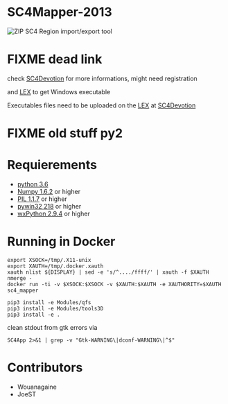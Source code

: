 SC4Mapper-2013
==============

![ZIP](http://imageshack.us/a/img803/7351/screenshot060r.jpg)
SC4 Region import/export tool

# FIXME dead link
check [SC4Devotion](http://sc4devotion.com/forums/index.php?topic=15455.0) for more informations, might need registration

and [LEX](http://sc4devotion.com/csxlex/lex_filedesc.php?lotGET=2880) to get Windows executable
 
Executables files need to be uploaded on the [LEX](http://sc4devotion.com/csxlex/) at [SC4Devotion](http://www.sc4devotion.com)


# FIXME old stuff py2
Requierements
=============
- [python 3.6](http://www.python.org)
- [Numpy 1.6.2](http://sourceforge.net/project/showfiles.php?group_id=1369&package_id=175103) or higher
- [PIL 1.1.7](http://www.pythonware.com/products/pil/) or higher
- [pywin32 218](http://sourceforge.net/projects/pywin32/) or higher
- [wxPython 2.9.4](http://www.wxpython.org/download.php#unstable) or higher


Running in Docker
=================

```
export XSOCK=/tmp/.X11-unix
export XAUTH=/tmp/.docker.xauth
xauth nlist ${DISPLAY} | sed -e 's/^..../ffff/' | xauth -f $XAUTH nmerge -
docker run -ti -v $XSOCK:$XSOCK -v $XAUTH:$XAUTH -e XAUTHORITY=$XAUTH sc4_mapper

pip3 install -e Modules/qfs
pip3 install -e Modules/tools3D
pip3 install -e .

```

clean stdout from gtk errors via
```
SC4App 2>&1 | grep -v "Gtk-WARNING\|dconf-WARNING\|^$"
```

Contributors
============
- Wouanagaine
- JoeST
